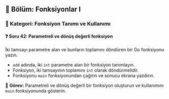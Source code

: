 ## 📘 Bölüm: Fonksiyonlar I  
### 🔹 Kategori: Fonksiyon Tanımı ve Kullanımı  
#### ❓ Soru 42: Parametreli ve dönüş değerli fonksiyon

İki tamsayı parametre alan ve bunların toplamını döndüren bir Go fonksiyonu yazın.

- `add` adında, iki `int` parametre alan bir fonksiyon tanımlayın.
- Fonksiyon, iki tamsayının toplamını `int` olarak döndürmelidir.
- Fonksiyonu `main` fonksiyonundan çağırın ve sonucu ekrana yazdırın.

🔧 **Görev:** Parametreli ve dönüş değerli bir fonksiyon oluşturun ve kullanımını `main` fonksiyonunda gösterin.
